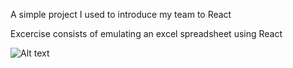 A simple project I used to introduce my team to React

Excercise consists of emulating an excel spreadsheet using React

![Alt text]("https://github.com/codenkov/subscriptions-board/blob/master/board.png?raw=true")
